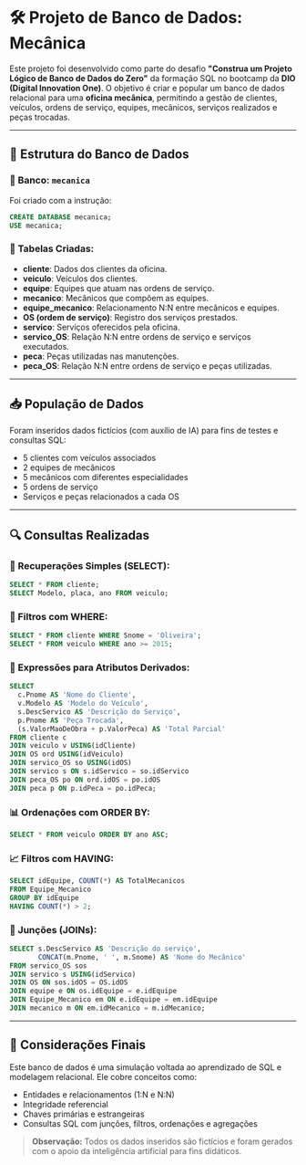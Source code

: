 # 🛠️ Projeto de Banco de Dados: Mecânica

Este projeto foi desenvolvido como parte do desafio **"Construa um Projeto Lógico de Banco de Dados do Zero"** da formação SQL no bootcamp da **DIO (Digital Innovation One)**. O objetivo é criar e popular um banco de dados relacional para uma **oficina mecânica**, permitindo a gestão de clientes, veículos, ordens de serviço, equipes, mecânicos, serviços realizados e peças trocadas.

---

## 🧱 Estrutura do Banco de Dados

### 📂 Banco: `mecanica`
Foi criado com a instrução:
```sql
CREATE DATABASE mecanica;
USE mecanica;
```

### 🧾 Tabelas Criadas:

- **cliente**: Dados dos clientes da oficina.
- **veiculo**: Veículos dos clientes.
- **equipe**: Equipes que atuam nas ordens de serviço.
- **mecanico**: Mecânicos que compõem as equipes.
- **equipe_mecanico**: Relacionamento N:N entre mecânicos e equipes.
- **OS (ordem de serviço)**: Registro dos serviços prestados.
- **servico**: Serviços oferecidos pela oficina.
- **servico_OS**: Relação N:N entre ordens de serviço e serviços executados.
- **peca**: Peças utilizadas nas manutenções.
- **peca_OS**: Relação N:N entre ordens de serviço e peças utilizadas.

---

## 📥 População de Dados

Foram inseridos dados fictícios (com auxílio de IA) para fins de testes e consultas SQL:

- 5 clientes com veículos associados
- 2 equipes de mecânicos
- 5 mecânicos com diferentes especialidades
- 5 ordens de serviço
- Serviços e peças relacionados a cada OS

---

## 🔍 Consultas Realizadas

### 📌 Recuperações Simples (SELECT):
```sql
SELECT * FROM cliente;
SELECT Modelo, placa, ano FROM veiculo;
```

### 🎯 Filtros com WHERE:
```sql
SELECT * FROM cliente WHERE Snome = 'Oliveira';
SELECT * FROM veiculo WHERE ano >= 2015;
```

### 🧮 Expressões para Atributos Derivados:
```sql
SELECT 
  c.Pnome AS 'Nome do Cliente',
  v.Modelo AS 'Modelo do Veículo',
  s.DescServico AS 'Descrição do Serviço',
  p.Pnome AS 'Peça Trocada',
  (s.ValorMaoDeObra + p.ValorPeca) AS 'Total Parcial'
FROM cliente c
JOIN veiculo v USING(idCliente)
JOIN OS ord USING(idVeiculo)
JOIN servico_OS so USING(idOS)
JOIN servico s ON s.idServico = so.idServico
JOIN peca_OS po ON ord.idOS = po.idOS
JOIN peca p ON p.idPeca = po.idPeca;
```

### 📊 Ordenações com ORDER BY:
```sql
SELECT * FROM veiculo ORDER BY ano ASC;
```

### 📈 Filtros com HAVING:
```sql
SELECT idEquipe, COUNT(*) AS TotalMecanicos
FROM Equipe_Mecanico
GROUP BY idEquipe
HAVING COUNT(*) > 2;
```

### 🔗 Junções (JOINs):
```sql
SELECT s.DescServico AS 'Descrição do serviço',
       CONCAT(m.Pnome, ' ', m.Snome) AS 'Nome do Mecânico'
FROM servico_OS sos
JOIN servico s USING(idServico)
JOIN OS ON sos.idOS = OS.idOS
JOIN equipe e ON os.idEquipe = e.idEquipe
JOIN Equipe_Mecanico em ON e.idEquipe = em.idEquipe
JOIN mecanico m ON em.idMecanico = m.idMecanico;
```

---

## 🧠 Considerações Finais

Este banco de dados é uma simulação voltada ao aprendizado de SQL e modelagem relacional. Ele cobre conceitos como:

- Entidades e relacionamentos (1:N e N:N)
- Integridade referencial
- Chaves primárias e estrangeiras
- Consultas SQL com junções, filtros, ordenações e agregações

> **Observação:** Todos os dados inseridos são fictícios e foram gerados com o apoio da inteligência artificial para fins didáticos.

